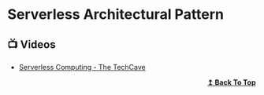 # Serverless Architectural Pattern

## 📺 Videos

- [Serverless Computing - The TechCave](https://www.youtube.com/watch?v=RzsaM6kL1FU&t=0s)

<div align="right">
  <b><a href="#contents">↥ Back To Top</a></b>
</div>

